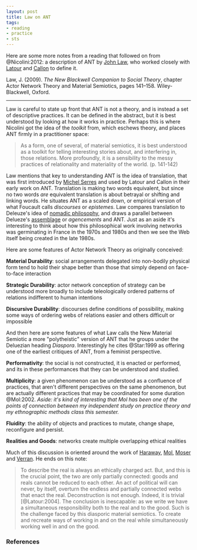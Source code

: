 ```yaml
---
layout: post
title: Law on ANT
tags:
- reading
- practice
- sts
---
```


Here are some more notes from a reading that followed on from @Nicolini:2012: a
description of ANT by [John Law], who worked closely with [Latour] and [Callon]
to define it.

Law, J. (2009). *The New Blackwell Companion to Social Theory*, chapter Actor
Network Theory and Material Semiotics, pages 141–158. Wiley-Blackwell, Oxford.

---

Law is careful to state up front that ANT is not a theory, and is instead a set
of descriptive practices. It can be defined in the abstract, but it is best
understood by looking at how it works in practice. Perhaps this is where
Nicolini got the idea of the *toolkit* from, which eschews theory, and places
ANT firmly in a practitioner space:

> As a form, one of several, of material semiotics, it is best understood as a
> toolkit for telling interesting stories about, and interfering in, those
> relations. More profoundly, it is a sensibility to the messy practices of
> relationality and materiality of the world. (p. 141-142)

Law mentions that key to understanding ANT is the idea of translation, that was
first introduced by [Michel Serres] and used by Latour and Callon in their early
work on ANT. Translation is making two words equivalent, but since no two words
*are* equivalent translation is about betrayal or shifting and linking words. He
situates ANT as a scaled down, or empirical version of what Foucault calls
*discourses* or *epistemes*. Law compares translation to Deleuze's idea of
[nomadic philosophy], and draws a parallel between Delueze's [assemblage] or
*agencements* and ANT. Just as an aside it's interesting to think about how this
philosophical work involving networks was germinating in France in the 1970s and
1980s and then we see the Web itself being created in the late 1980s.

Here are some features of Actor Network Theory as originally conceived:

**Material Durability**: social arrangements delegated into non-bodily physical
form tend to hold their shape better than those that simply depend on
face-to-face interaction

**Strategic Durability**: actor network conception of strategy can be understood
more broadly to include teleologically ordered patterns of relations indifferent
to human intentions

**Discursive Durability**: discourses define conditions of possibility, making
some ways of ordering webs of relations easier and others difficult or
impossible

And then here are some features of what Law calls the New Material Semiotic a
more "polytheistic" version of ANT that he groups under the Deluezian heading
*Diaspora*. Interestingly he cites @Star:1999 as offering one of the earliest
critiques of ANT, from a feminist perspective.

**Performativity**: the social is not constructed, it is enacted or performed,
and its in these performances that they can be understood and studied.

**Multiplicity**: a given phenomenon can be understood as a confluence of
practices, that aren't different perspectives on the same phenomenon, but are
actually different practices that may be coordinated for some duration
@Mol:2002. *Aside: it's kind of interesting that Mol has been one of the points
of connection between my independent study on practice theory and my
ethnographic methods class this semester.*

**Fluidity**: the ability of objects and practices to mutate, change shape,
reconfigure and persist.

**Realities and Goods**: networks create multiple overlapping ethical realities

Much of this discussion is oriented around the work of [Haraway], [Mol], [Moser]
and [Verran]. He ends on this note:

> To describe the real is always an ethically charged act. But, and this is the
> crucial point, the two are only partially connected: goods and reals cannot be
> reduced to each other. An act of political will can never, by itself, overturn
> the endless and partially connected webs that enact the real. Deconstruction
> is not enough. Indeed, it is trivial [@Latour:2004]. The conclusion is
> inescapable: as we write we have a simultaneous responsibility both to the
> real and to the good. Such is the challenge faced by this diasporic material
> semiotics. To create and recreate ways of working in and on the real while
> simultaneously working well in and on the good.

### References

[Michel Serres]: https://en.wikipedia.org/wiki/Michel_Serres
[Verran]: https://en.wikipedia.org/wiki/Helen_Verran
[Moser]: https://www.researchgate.net/profile/Ingunn_Moser
[Haraway]: https://en.wikipedia.org/wiki/Donna_Haraway
[John Law]: https://en.wikipedia.org/wiki/John_Law_(sociologist)
[Callon]: https://en.wikipedia.org/wiki/Michel_Callon
[Latour]: https://en.wikipedia.org/wiki/Bruno_Latour
[nomadic philosophy]: https://en.wikipedia.org/wiki/Rhizome_(philosophy)
[Mol]: https://en.wikipedia.org/wiki/Annemarie_Mol
[assemblage]: https://en.wikipedia.org/wiki/Assemblage_(philosophy)
